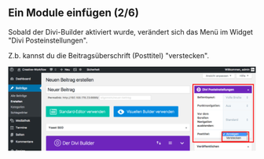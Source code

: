 ## Ein Module einfügen (2/6)

Sobald der Divi-Builder aktiviert wurde, verändert sich das Menü im Widget "Divi Posteinstellungen".

Z.b. kannst du die Beitragsüberschrift (Posttitel) "verstecken".

![image](./assets/insert_module_hide_title.jpg)
